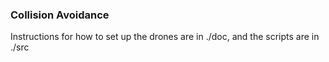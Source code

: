 ### Collision Avoidance

Instructions for how to set up the drones are in ./doc, and the scripts are in ./src



